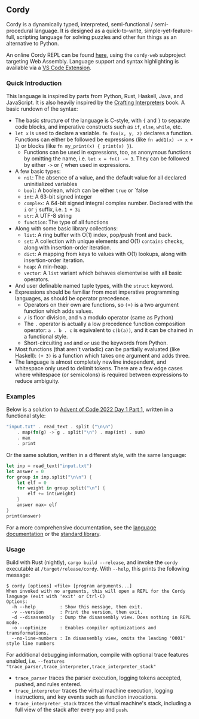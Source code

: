 ## Cordy

Cordy is a dynamically typed, interpreted, semi-functional / semi-procedural language. It is designed as a quick-to-write, simple-yet-feature-full, scripting language for solving puzzles and other fun things as an alternative to Python.

An online Cordy REPL can be found [here](https://alcatrazescapee.com/cordy/), using the `cordy-web` subproject targeting Web Assembly. Language support and syntax highlighting is available via a [VS Code Extension](https://github.com/alcatrazEscapee/CordyLanguageSupport).

### Quick Introduction

This language is inspired by parts from Python, Rust, Haskell, Java, and JavaScript. It is also heavily inspired by the [Crafting Interpreters](https://craftinginterpreters.com/) book. A basic rundown of the syntax:

- The basic structure of the language is C-style, with `{` and `}` to separate code blocks, and imperative constructs such as `if`, `else`, `while`, etc.
- `let x` is used to declare a variable. `fn foo(x, y, z)` declares a function. Functions can either be followed be expressions (like `fn add1(x) -> x + 1`) or blocks (like `fn my_print(x) { print(x) }`).
  - Functions can be used in expressions, too, as anonymous functions by omitting the name, i.e. `let x = fn() -> 3`. They can be followed by either `->` or `{` when used in expressions.
- A few basic types:
  - `nil`: The absence of a value, and the default value for all declared uninitialized variables
  - `bool`: A boolean, which can be either `true` or `false
  - `int`: A 63-bit signed integer
  - `complex`: A 64-bit signed integral complex number. Declared with the `i` or `j` suffix, i.e. `1 + 3i`
  - `str`: A UTF-8 string
  - `function`: The type of all functions
- Along with some basic library collections:
  - `list`: A ring buffer with O(1) index, pop/push front and back.
  - `set`: A collection with unique elements and O(1) `contains` checks, along with insertion-order iteration.
  - `dict`: A mapping from keys to values with O(1) lookups, along with insertion-order iteration.
  - `heap`: A min-heap.
  - `vector`: A `list` variant which behaves elementwise with all basic operators.
- And user definable named tuple types, with the `struct` keyword.
- Expressions should be familiar from most imperative programming languages, as should be operator precedence.
  - Operators on their own are functions, so `(+)` is a two argument function which adds values.
  - `/` is floor division, and `%` a modulo operator (same as Python)
  - The `.` operator is actually a low precedence function composition operator: `a . b . c` is equivalent to `c(b(a))`, and it can be chained in a functional style.
  - Short-circuiting `and` and `or` use the keywords from Python.
- Most functions (that aren't variadic) can be partially evaluated (like Haskell): `(+ 3)` is a function which takes one argument and adds three.
- The language is almost completely newline independent, and whitespace only used to delimit tokens. There are a few edge cases where whitespace (or semicolons) is required between expressions to reduce ambiguity.

### Examples

Below is a solution to [Advent of Code 2022 Day 1 Part 1](https://adventofcode.com/2022/day/1), written in a functional style:

```rust
"input.txt" . read_text . split ("\n\n")
    . map(fn(g) -> g . split("\n") . map(int) . sum)
    . max
    . print
```

Or the same solution, written in a different style, with the same language:

```rust
let inp = read_text("input.txt")
let answer = 0
for group in inp.split("\n\n") {
    let elf = 0
    for weight in group.split("\n") {
        elf += int(weight)
    }
    answer max= elf
}
print(answer)

```

For a more comprehensive documentation, see the [language documentation](./docs/language.md) or the [standard library](./docs/stdlib.md).

### Usage

Build with Rust (nightly), `cargo build --release`, and invoke the `cordy` executable at `/target/release/cordy`. With `--help`, this prints the following message:

```
$ cordy [options] <file> [program arguments...]
When invoked with no arguments, this will open a REPL for the Cordy language (exit with 'exit' or Ctrl-C)
Options:
  -h --help         : Show this message, then exit.
  -v --version      : Print the version, then exit.
  -d --disassembly  : Dump the disassembly view. Does nothing in REPL mode.
  -o --optimize     : Enables compiler optimizations and transformations.
  --no-line-numbers : In disassembly view, omits the leading '0001' style line numbers
```
 
For additional debugging information, compile with optional trace features enabled, i.e. `--features "trace_parser,trace_interpreter,trace_interpreter_stack"`

- `trace_parser` traces the parser execution, logging tokens accepted, pushed, and rules entered.
- `trace_interpreter` traces the virtual machine execution, logging instructions, and key events such as function invocations.
- `trace_interpreter_stack` traces the virtual machine's stack, including a full view of the stack after every `pop` and `push`.
